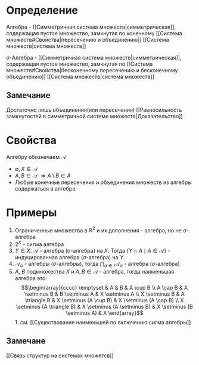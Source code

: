 # Определение
Алгебра - [[Симметричная система множеств|симметрическая]], содержащая пустое множество, замкнутая по конечному [[Система множеств#Свойства|пересечению и объединению]] [[Система множеств|система множеств]]

$\sigma$-Алгебра - [[Симметричная система множеств|симметрическая]], содержащая пустое множество, замкнутая по [[Система множеств#Свойства|бесконечному пересечению и бесконечному объединению]] [[Система множеств|система множеств]]

## Замечание
Достаточно лишь объединения(или пересечения) [[Равносильность замкнутостей в симметричной системе множеств|Доказательство]]

# Свойства
Алгебру обозначаем $\mathcal{A}$
+ $\emptyset, X \in \mathcal{A}$ 
+ $A, B \in \mathcal{A}$ $\Rightarrow A \setminus B \in A$
+ Любые конечные пересечения и объединения множеств из алгебры содержаться в алгебре.
# Примеры
1. Ограниченные множества в $\mathbb{R}^2$ и их дополнения - алгебра, но не $\sigma$-алгебра
2. $2^X$ - сигма алгебра
3. $Y \in X$. $\mathcal{A}$ - алгебра ($\sigma$-алгебра) на $X$. Тогда $\{Y \cap A \mid A \in \mathcal{A}\}$ - индуцированная алгебра ($\sigma$-алгебра) на $Y$.
4. $\mathcal{A}_{\alpha}$ - алгебры ($\sigma$-алгебры), тогда $\bigcap_{a \in I} \mathcal{A}_{\alpha}$ - алгебра  ($\sigma$-алгебра)
5. $A$, $B$ подмножества $X$ и $A, B \in \mathcal{A}$ - алгебра, тогда наименьшая алгебра это:
   $$\begin{array}{cccc}
   \emptyset & A & B & A \cup B \\ A \cap B &
   A \setminus B & B \setminus A & X \setminus A \\
   X \setminus B & A \triangle B & X \setminus (A \cup B) & X \setminus (A \cap B) \\
X \setminus (A \triangle B) & X \setminus (A \setminus B) & X  \setminus (B \setminus A) & X
   \end{array}$$
	   1. см. [[Существование наименьшей по включению сигма алгебры]]
## Замечане
[[Связь структур на системах множетсв]]

